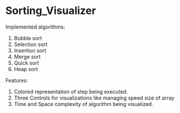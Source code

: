 # Sorting_Visualizer


Implemented algorithms:
1) Bubble sort
2) Selection sort
3) Insertion sort
4) Merge sort
5) Quick sort
6) Heap sort

Features:
1) Colored representation of step being executed.
2) Three Controls for visualizations like managing speed size of array
4) Time and Space complexity of algorithm being visualized.
